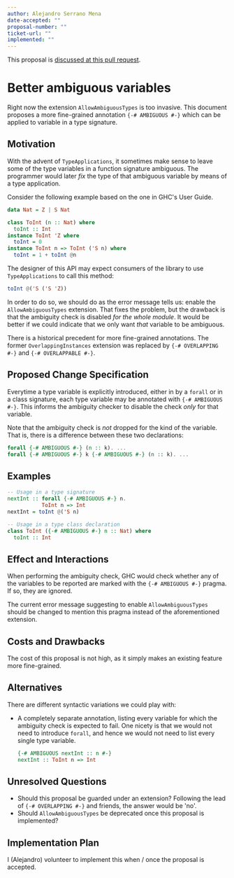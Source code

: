 ```yaml
---
author: Alejandro Serrano Mena
date-accepted: ""
proposal-number: ""
ticket-url: ""
implemented: ""
---
```


This proposal is [discussed at this pull request](https://github.com/ghc-proposals/ghc-proposals/pull/389).

# Better ambiguous variables

Right now the extension `AllowAmbiguousTypes` is too invasive. This document proposes a more fine-grained annotation `{-# AMBIGUOUS #-}` which can be applied to variable in a type signature.

## Motivation

With the advent of `TypeApplications`, it sometimes make sense to leave some of the type variables in a function signature ambiguous. The programmer would later *fix* the type of that ambiguous variable by means of a type application.

Consider the following example based on the one in GHC's User Guide.

```haskell
data Nat = Z | S Nat

class ToInt (n :: Nat) where
  toInt :: Int
instance ToInt 'Z where
  toInt = 0
instance ToInt n => ToInt ('S n) where
  toInt = 1 + toInt @n
```

The designer of this API may expect consumers of the library to use `TypeApplications` to call this method:

```haskell
toInt @('S ('S 'Z))
```

In order to do so, we should do as the error message tells us: enable the `AllowAmbiguousTypes` extension. That fixes the problem, but the drawback is that the ambiguity check is disabled *for the whole module*. It would be better if we could indicate that we only want *that* variable to be ambiguous.

There is a historical precedent for more fine-grained annotations. The former `OverlappingInstances` extension was replaced by `{-# OVERLAPPING #-}` and `{-# OVERLAPPABLE #-}`.

## Proposed Change Specification

Everytime a type variable is explicitly introduced, either in by a `forall` or in a class signature, each type variable may be annotated with `{-# AMBIGUOUS #-}`. This informs the ambiguity checker to disable the check *only* for that variable.

Note that the ambiguity check is *not* dropped for the kind of the variable. That is, there is a difference between these two declarations:

```haskell
forall {-# AMBIGUOUS #-} (n :: k). ...
forall {-# AMBIGUOUS #-} k {-# AMBIGUOUS #-} (n :: k). ...
```

## Examples

```haskell
-- Usage in a type signature
nextInt :: forall {-# AMBIGUOUS #-} n.
           ToInt n => Int
nextInt = toInt @('S n)

-- Usage in a type class declaration
class ToInt ({-# AMBIGUOUS #-} n :: Nat) where
  toInt :: Int
```

## Effect and Interactions

When performing the ambiguity check, GHC would check whether any of the variables to be reported are marked with the `{-# AMBIGUOUS #-}` pragma. If so, they are ignored.

The current error message suggesting to enable `AllowAmbiguousTypes` should be changed to mention this pragma instead of the aforementioned extension.

## Costs and Drawbacks

The cost of this proposal is not high, as it simply makes an existing feature more fine-grained.

## Alternatives

There are different syntactic variations we could play with:

- A completely separate annotation, listing every variable for which the ambiguity check is expected to fail. One nicety is that we would not need to introduce `forall`, and hence we would not need to list every single type variable.

    ```haskell
    {-# AMBIGUOUS nextInt :: n #-}
    nextInt :: ToInt n => Int
    ```

## Unresolved Questions

- Should this proposal be guarded under an extension? Following the lead of `{-# OVERLAPPING #-}` and friends, the answer would be 'no'.
- Should `AllowAmbiguousTypes` be deprecated once this proposal is implemented?

## Implementation Plan

I (Alejandro) volunteer to implement this when / once the proposal is accepted.

